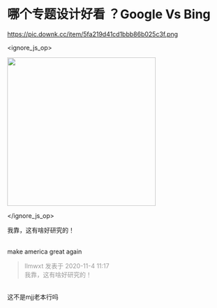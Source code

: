 # 哪个专题设计好看 ？Google Vs Bing


<img id="aimg_GFVaA" onclick="zoom(this, this.src, 0, 0, 0)" class="zoom" src="https://pic.downk.cc/item/5fa21c9b1cd1bbb86b031504.png" onmouseover="img_onmouseoverfunc(this)" onload="thumbImg(this)" border="0" alt="" /><br />
https://pic.downk.cc/item/5fa219d41cd1bbb86b025c3f.png


<ignore_js_op>

<img id="aimg_141010" aid="141010" src="static/image/common/none.gif" zoomfile="forum.php?mod=attachment&aid=MTQxMDEwfDI1OTQxMDEwfDE2MDk1MzAyOTh8NDczNDR8NzYyMjI3&noupdate=yes&nothumb=yes" file="forum.php?mod=attachment&aid=MTQxMDEwfDI1OTQxMDEwfDE2MDk1MzAyOTh8NDczNDR8NzYyMjI3&noupdate=yes" class="zoom" onclick="zoom(this, this.src, 0, 0, 0)" width="340" id="aimg_141010" inpost="1" onmouseover="showMenu({'ctrlid':this.id,'pos':'12'})" />

<div class="tip tip_4 aimg_tip" id="aimg_141010_menu" style="position: absolute; display: none" disautofocus="true">
<div class="xs0">
<p><strong>vote.jpg</strong> <em class="xg1">(16.91 KB, 下载次数: 0)</em></p>
<p>
<a href="forum.php?mod=attachment&amp;aid=MTQxMDEwfDI1OTQxMDEwfDE2MDk1MzAyOTh8NDczNDR8NzYyMjI3&amp;nothumb=yes" target="_blank">下载附件</a>

</p>

<p class="xg1 y">2020-11-4 11:17 上传</p>

</div>
<div class="tip_horn"></div>
</div>

</ignore_js_op>


我靠，这有啥好研究的！<br />
<br />
<img src="static/image/smiley/default/lol.gif" smilieid="12" border="0" alt="" /><img src="static/image/smiley/default/lol.gif" smilieid="12" border="0" alt="" /><img src="static/image/smiley/default/lol.gif" smilieid="12" border="0" alt="" />

make america great again<img src="static/image/smiley/default/lol.gif" smilieid="12" border="0" alt="" />

<div class="quote"><blockquote><font color="#999999">llmwxt 发表于 2020-11-4 11:17</font><br />
<font color="#999999">我靠，这有啥好研究的！</font></blockquote></div><br />
这不是mjj老本行吗
